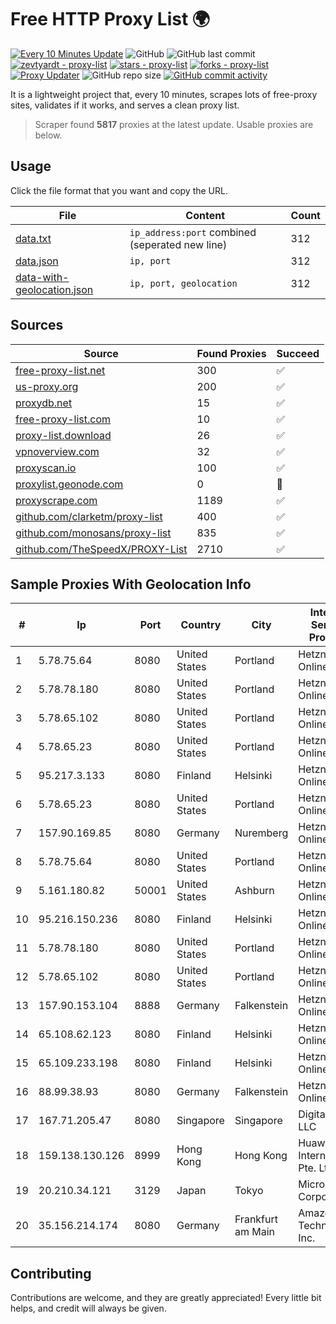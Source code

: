 
# Free HTTP Proxy List 🌍

[![Every 10 Minutes Update](https://github.com/mertguvencli/http-proxy-list/actions/workflows/main.yml/badge.svg?branch=main)](https://github.com/mertguvencli/http-proxy-list/actions/workflows/main.yml)
![GitHub](https://img.shields.io/github/license/mertguvencli/http-proxy-list)
![GitHub last commit](https://img.shields.io/github/last-commit/mertguvencli/http-proxy-list)
[![zevtyardt - proxy-list](https://img.shields.io/static/v1?label=zevtyardt&message=proxy-list&color=blue&logo=github)](https://github.com/zevtyardt/proxy-list "Go to GitHub repo")
[![stars - proxy-list](https://img.shields.io/github/stars/zevtyardt/proxy-list?style=social)](https://github.com/zevtyardt/proxy-list)
[![forks - proxy-list](https://img.shields.io/github/forks/zevtyardt/proxy-list?style=social)](https://github.com/zevtyardt/proxy-list)
[![Proxy Updater](https://github.com/zevtyardt/proxy-list/workflows/Proxy%20Updater/badge.svg)](https://github.com/zevtyardt/proxy-list/actions?query=workflow:"Proxy+Updater")
![GitHub repo size](https://img.shields.io/github/repo-size/zevtyardt/proxy-list)
[![GitHub commit activity](https://img.shields.io/github/commit-activity/m/zevtyardt/proxy-list?logo=commits)](https://github.com/zevtyardt/proxy-list/commits/main)

It is a lightweight project that, every 10 minutes, scrapes lots of free-proxy sites, validates if it works, and serves a clean proxy list.

> Scraper found **5817** proxies at the latest update. Usable proxies are below.

## Usage

Click the file format that you want and copy the URL.

|File|Content|Count|
|----|-------|-----|
|[data.txt](https://raw.githubusercontent.com/mertguvencli/http-proxy-list/main/proxy-list/data.txt)|`ip_address:port` combined (seperated new line)|312|
|[data.json](https://raw.githubusercontent.com/mertguvencli/http-proxy-list/main/proxy-list/data.json)|`ip, port`|312|
|[data-with-geolocation.json](https://raw.githubusercontent.com/mertguvencli/http-proxy-list/main/proxy-list/data-with-geolocation.json)|`ip, port, geolocation`|312|

## Sources

|Source|Found Proxies|Succeed|
|------|-------------|-------|
|[free-proxy-list.net](https://free-proxy-list.net)|300|✅|
|[us-proxy.org](https://www.us-proxy.org)|200|✅|
|[proxydb.net](http://proxydb.net)|15|✅|
|[free-proxy-list.com](https://free-proxy-list.com/?page=&port=&type%5B%5D=http&type%5B%5D=https&up_time=0&search=Search)|10|✅|
|[proxy-list.download](https://www.proxy-list.download/HTTP)|26|✅|
|[vpnoverview.com](https://vpnoverview.com/privacy/anonymous-browsing/free-proxy-servers)|32|✅|
|[proxyscan.io](https://www.proxyscan.io)|100|✅|
|[proxylist.geonode.com](https://proxylist.geonode.com/api/proxy-list?limit=300&page=1&sort_by=lastChecked&sort_type=desc&protocols=http,https)|0|🚫|
|[proxyscrape.com](https://api.proxyscrape.com/v2/?request=displayproxies&protocol=http&timeout=10000&country=all&ssl=all&anonymity=all)|1189|✅|
|[github.com/clarketm/proxy-list](https://raw.githubusercontent.com/clarketm/proxy-list/master/proxy-list-raw.txt)|400|✅|
|[github.com/monosans/proxy-list](https://raw.githubusercontent.com/monosans/proxy-list/main/proxies/http.txt)|835|✅|
|[github.com/TheSpeedX/PROXY-List](https://raw.githubusercontent.com/TheSpeedX/PROXY-List/master/http.txt)|2710|✅|


## Sample Proxies With Geolocation Info

|#|Ip|Port|Country|City|Internet Service Provider|
|-|--|----|-------|----|-------------------------|
|1|5.78.75.64|8080|United States|Portland|Hetzner Online GmbH|
|2|5.78.78.180|8080|United States|Portland|Hetzner Online GmbH|
|3|5.78.65.102|8080|United States|Portland|Hetzner Online GmbH|
|4|5.78.65.23|8080|United States|Portland|Hetzner Online GmbH|
|5|95.217.3.133|8080|Finland|Helsinki|Hetzner Online GmbH|
|6|5.78.65.23|8080|United States|Portland|Hetzner Online GmbH|
|7|157.90.169.85|8080|Germany|Nuremberg|Hetzner Online GmbH|
|8|5.78.75.64|8080|United States|Portland|Hetzner Online GmbH|
|9|5.161.180.82|50001|United States|Ashburn|Hetzner Online GmbH|
|10|95.216.150.236|8080|Finland|Helsinki|Hetzner Online GmbH|
|11|5.78.78.180|8080|United States|Portland|Hetzner Online GmbH|
|12|5.78.65.102|8080|United States|Portland|Hetzner Online GmbH|
|13|157.90.153.104|8888|Germany|Falkenstein|Hetzner Online GmbH|
|14|65.108.62.123|8080|Finland|Helsinki|Hetzner Online GmbH|
|15|65.109.233.198|8080|Finland|Helsinki|Hetzner Online GmbH|
|16|88.99.38.93|8080|Germany|Falkenstein|Hetzner Online GmbH|
|17|167.71.205.47|8080|Singapore|Singapore|DigitalOcean, LLC|
|18|159.138.130.126|8999|Hong Kong|Hong Kong|Huawei International Pte. Ltd.|
|19|20.210.34.121|3129|Japan|Tokyo|Microsoft Corporation|
|20|35.156.214.174|8080|Germany|Frankfurt am Main|Amazon Technologies Inc.|



## Contributing

Contributions are welcome, and they are greatly appreciated! Every
little bit helps, and credit will always be given.


